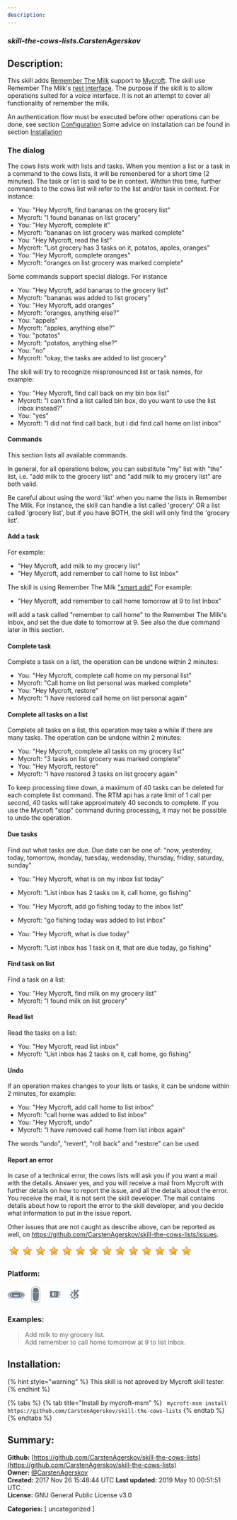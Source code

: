 ```yaml
---
description: 
---
```


### _skill-the-cows-lists.CarstenAgerskov_  
## Description:  
This skill adds [Remember The Milk](https://www.rememberthemilk.com/) support to [Mycroft](https://mycroft.ai/).
The skill use Remember The Milk's [rest interface](https://www.rememberthemilk.com/services/api/).
The purpose if the skill is to allow operations suited for a voice interface. It is not an attempt to cover all functionality of remember the milk.

An authentication flow must be executed before other operations can be
done, see section [Configuration](##Configuration)
Some advice on installation can be found in section [Installation](##Installation)

### The dialog
The cows lists work with lists and tasks. When you mention a list or a task in a command to the cows lists,
it will be remenbered for a short time (2 minutes). The task or list is said to be in context. Whthin this time, further commands to the cows list will refer to the list and/or task in context.
For instance:

* You: "Hey Mycroft, find bananas on the grocery list"
* Mycroft: "I found bananas on list grocery"
* You: "Hey Mycroft, complete it"
* Mycroft: "bananas on list grocery was marked complete"
* You: "Hey Mycroft, read the list"
* Mycroft: "List grocery has 3 tasks on it, potatos, apples, oranges"
* You: "Hey Mycroft, complete oranges"
* Mycroft: "oranges on list grocery was marked complete"

Some commands support special dialogs. For instance
* You: "Hey Mycroft, add bananas to the grocery list"
* Mycroft: "bananas was added to list grocery"
* You: "Hey Mycroft, add oranges"
* Mycroft: "oranges, anything else?"
* You: "appels"
* Mycroft: "apples, anything else?"
* You: "potatos"
* Mycroft: "potatos, anything else?"
* You: "no"
* Mycroft: "okay, the tasks are added to list grocery"

The skill will try to recognize mispronounced list or task names, for example:
* You: "Hey Mycroft, find call back on my bin box list"
* Mycroft: "I can't find a list called bin box, do you want to use the list inbox instead?"
* You: "yes"
* Mycroft: "I did not find call back, but i did find call home on list inbox"


#### Commands
This section lists all available commands.

In general, for all operations below, you can substitute "my" list with "the" list, i.e. "add milk to the grocery list" and "add milk to my grocery list" are both valid.

Be careful about using the word 'list' when you name the lists in Remember The Milk. For instance, the skill can handle a list called 'grocery' OR a list called 'grocery list', but if you have BOTH, the skill will only find the 'grocery list'.

#### Add a task
For example:
* "Hey Mycroft, add milk to my grocery list"
* "Hey Mycroft, add remember to call home to list Inbox"

The skill is using Remember The Milk ["smart add"](https://www.rememberthemilk.com/help/?ctx=basics.smartadd.whatis.) For example:

* "Hey Mycroft, add remember to call home tomorrow at 9 to list Inbox"

will add a task called "remember to call home" to the Remember The Milk's Inbox, and set the due date to tomorrow at 9. See also the due command later in this section.

#### Complete task
Complete a task on a list, the operation can be undone within 2 minutes:
* You: "Hey Mycroft, complete call home on my personal list"
* Mycroft: "Call home on list personal was marked complete"
* You: "Hey Mycroft, restore"
* Mycroft: "I have restored call home on list personal again"

#### Complete all tasks on a list
Complete all tasks on a list, this operation may take a while if there are many tasks. The operation can be undone within 2 minutes:
* You: "Hey Mycroft, complete all tasks on my grocery list"
* Mycroft: "3 tasks on list grocery was marked complete"
* You: "Hey Mycroft, restore"
* Mycroft: "I have restored 3 tasks on list grocery again"

To keep processing time down, a maximum of 40 tasks can be deleted for each complete list command. The
RTM api has a rate limit of 1 call per second, 40 tasks will take approximately 40 seconds to complete.
If you use the Mycroft "stop" command during processing, it may not be possible to undo the operation.

#### Due tasks
Find out what tasks are due. Due date can be one of: "now, yesterday, today, tomorrow, monday, tuesday, wedensday, thursday, friday, saturday, sunday"

* You: "Hey Mycroft, what is on my inbox list today"
* Mycroft: "List inbox has 2 tasks on it, call home, go fishing"

* You: "Hey Mycroft, add go fishing today to the inbox list"
* Mycroft: "go fishing today was added to list inbox"
* You: "Hey Mycroft, what is due today"
* Mycroft: "List inbox has 1 task on it, that are due today, go fishing"

#### Find task on list
Find a task on a list:
* You: "Hey Mycroft, find milk on my grocery list"
* Mycroft: "I found milk on list grocery"

#### Read list
Read the tasks on a list:
* You: "Hey Mycroft, read list inbox"
* Mycroft: "List inbox has 2 tasks on it, call home, go fishing"

#### Undo
If an operation makes changes to your lists or tasks, it can be undone within 2 minutes, for example:

* You: "Hey Mycroft, add call home to list inbox"
* Mycroft: "call home was added to list inbox"
* You: "Hey Mycroft, undo"
* Mycroft: "I have removed call home from list inbox again"

The words "undo", "revert", "roll back" and "restore" can be used

#### Report an error
In case of a technical error, the cows lists will ask you if you want a mail with the details. Answer yes, and you will receive a mail from Mycroft with further details on how to report the issue, and all the details about the error.
You receive the mail, it is not sent the skill developer. The mail contains detalis about how to report the error to the skill developer,
and you decide what information to put in the issue report.

Other issues that are not caught as describe above, can be reported as well, on https://github.com/CarstenAgerskov/skill-the-cows-lists/issues.  
  
![](../.gitbook/assets/star.png)![](../.gitbook/assets/star.png)![](../.gitbook/assets/star.png)![](../.gitbook/assets/star.png)![](../.gitbook/assets/star.png)![](../.gitbook/assets/star.png)![](../.gitbook/assets/star.png)![](../.gitbook/assets/star.png)![](../.gitbook/assets/star.png)![](../.gitbook/assets/star.png)![](../.gitbook/assets/star.png)![](../.gitbook/assets/star.png)![](../.gitbook/assets/star.png)![](../.gitbook/assets/star.png)  
  
### Platform:  
 ![Mark I](../.gitbook/assets/mark-1-icon.png)  ![Mark II](../.gitbook/assets/mark-2-icon.png)  ![Picroft](../.gitbook/assets/picroft-icon.png)  ![plasmoid](../.gitbook/assets/kde.png)   
### Examples:  
> Add milk to my grocery list.  
> Add remember to call home tomorrow at 9 to list Inbox.  
  
## Installation:  
{% hint style="warning" %}
This skill is not aproved by Mycroft skill tester.
{% endhint %}
    
{% tabs %}
{% tab title="Install by mycroft-msm" %}
``` mycroft-msm install https://github.com/CarstenAgerskov/skill-the-cows-lists```
{% endtab %}
  {% endtabs %}
    
## Summary:  
**Github:** [https://github.com/CarstenAgerskov/skill-the-cows-lists](https://github.com/CarstenAgerskov/skill-the-cows-lists)  
**Owner:** [@CarstenAgerskov](https://github.com/CarstenAgerskov)  
**Created:** 2017 Nov 26 15:48:44 UTC  **Last updated:** 2019 May 10 00:51:51 UTC  
**License:** GNU General Public License v3.0  
  
**Categories:** [ uncategorized ]   
